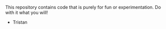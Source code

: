 This repository contains code that is purely for fun or experimentation.
Do with it what you will!
- Tristan
